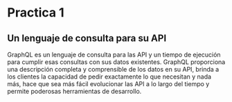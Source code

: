 # Practica 1
## Un lenguaje de consulta para su API

GraphQL es un lenguaje de consulta para las API y un tiempo de ejecución para cumplir esas consultas
con sus datos existentes. GraphQL proporciona una descripción completa y comprensible de los datos en
su API, brinda a los clientes la capacidad de pedir exactamente lo que necesitan y nada más, hace que
sea más fácil evolucionar las API a lo largo del tiempo y permite poderosas herramientas de desarrollo.